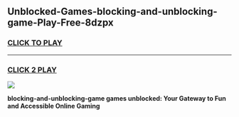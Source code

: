 
## Unblocked-Games-blocking-and-unblocking-game-Play-Free-8dzpx
<h3>
<a href="https://premium76.site?title=blocking-and-unblocking-game&ref=10A">CLICK TO PLAY</a></h3>
<hr>

<h3>
<a href="https://premium76.site?title=blocking-and-unblocking-game&ref=10A">CLICK 2 PLAY</a>
  
</h3>

<a href="https://premium76.site?title=blocking-and-unblocking-game&ref=10A"><img src="https://clearcache.store/games.png"></a>


**blocking-and-unblocking-game games unblocked: Your Gateway to Fun and Accessible Online Gaming**
